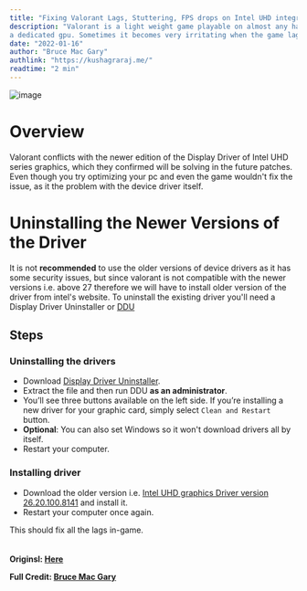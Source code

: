 ```yaml
---
title: "Fixing Valorant Lags, Stuttering, FPS drops on Intel UHD integrated graphics"
description: "Valorant is a light weight game playable on almost any hardware that are manufactured nowadays, you can play it without having 
a dedicated gpu. Sometimes it becomes very irritating when the game lags or random fps drops while crucial game moments, which ultimately leads to uninstalling the game or not playing it. I've addressed a similar issue while playing on the Intel UHD 630 gpu. In this blog, I'll be telling you how I fixed the issue in 10 minutes."
date: "2022-01-16"
author: "Bruce Mac Gary"
authlink: "https://kushagraraj.me/"
readtime: "2 min"
---
```


![image](https://wallpaperaccess.com/full/3037903.jpg)

# Overview

Valorant conflicts with the newer edition of the Display Driver of Intel UHD series graphics, which they confirmed will be solving in the future patches.
Even though you try optimizing your pc and even the game wouldn't fix the issue, as it the problem with the device driver itself.

# Uninstalling the Newer Versions of the Driver

It is not **recommended** to use the older versions of device drivers as it has some security issues, but since valorant is not compatible with the newer versions i.e. above 27 therefore we will have to install older version of the driver from intel's website.
To uninstall the existing driver you'll need a Display Driver Uninstaller or [DDU](https://www.guru3d.com/files-get/display-driver-uninstaller-download,1.html)

## Steps

### Uninstalling the drivers

- Download [Display Driver Uninstaller](http://www.guru3d.com/files-details/display-driver-uninstaller-download.html).
- Extract the file and then run DDU **as an administrator**.
- You’ll see three buttons available on the left side. If you’re installing a new driver for your graphic card, simply select `Clean and Restart` button.
- **Optional**: You can also set Windows so it won't download drivers all by itself.
- Restart your computer.

### Installing driver

- Download the older version i.e. [Intel UHD graphics Driver version 26.20.100.8141](https://www.intel.com/content/www/us/en/download/19344/29530/intel-graphics-windows-dch-drivers.html?) and install it.
- Restart your computer once again.

This should fix all the lags in-game.
\
\
\
**Originsl: [Here](https://kushagraraj.me/blog/fixing-valorant)**

**Full Credit: [Bruce Mac Gary](https://github.com/brucemacgary)**
